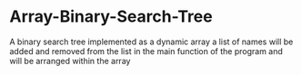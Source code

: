 # Array-Binary-Search-Tree
A binary search tree implemented as a dynamic array
a list of names will be added and removed from the list 
in the main function of the program and will be arranged 
within the array
